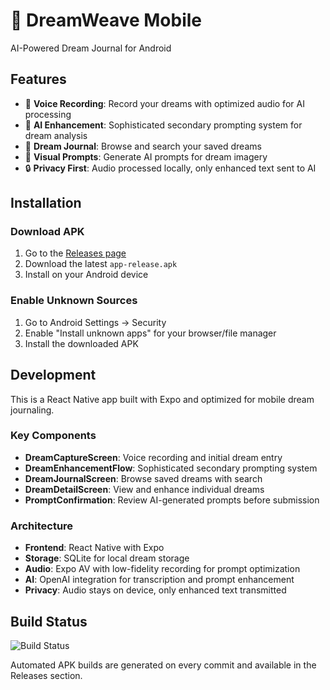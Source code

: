 # 🌙 DreamWeave Mobile

AI-Powered Dream Journal for Android

## Features

- 🎤 **Voice Recording**: Record your dreams with optimized audio for AI processing
- 🤖 **AI Enhancement**: Sophisticated secondary prompting system for dream analysis
- 📖 **Dream Journal**: Browse and search your saved dreams
- 🎨 **Visual Prompts**: Generate AI prompts for dream imagery
- 🔒 **Privacy First**: Audio processed locally, only enhanced text sent to AI

## Installation

### Download APK

1. Go to the [Releases page](../../releases)
2. Download the latest `app-release.apk`
3. Install on your Android device

### Enable Unknown Sources

1. Go to Android Settings → Security
2. Enable "Install unknown apps" for your browser/file manager
3. Install the downloaded APK

## Development

This is a React Native app built with Expo and optimized for mobile dream journaling.

### Key Components

- **DreamCaptureScreen**: Voice recording and initial dream entry
- **DreamEnhancementFlow**: Sophisticated secondary prompting system
- **DreamJournalScreen**: Browse saved dreams with search
- **DreamDetailScreen**: View and enhance individual dreams
- **PromptConfirmation**: Review AI-generated prompts before submission

### Architecture

- **Frontend**: React Native with Expo
- **Storage**: SQLite for local dream storage
- **Audio**: Expo AV with low-fidelity recording for prompt optimization
- **AI**: OpenAI integration for transcription and prompt enhancement
- **Privacy**: Audio stays on device, only enhanced text transmitted

## Build Status

![Build Status](../../actions/workflows/android-build.yml/badge.svg)

Automated APK builds are generated on every commit and available in the Releases section.